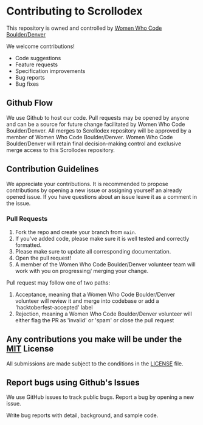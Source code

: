 # Contributing to Scrollodex

This repository is owned and controlled by [Women Who Code Boulder/Denver](https://github.com/wwcodecolorado)

We welcome contributions! 
 - Code suggestions
 - Feature requests
 - Specification improvements
 - Bug reports
 - Bug fixes

## Github Flow

We use Github to host our code. Pull requests may be opened by anyone and can be a source for future change facilitated by Women Who Code Boulder/Denver. 
All merges to Scrollodex repository will be approved by a member of Women Who Code Boulder/Denver.
Women Who Code Boulder/Denver will retain final decision-making control and exclusive merge access to this Scrollodex repository.

## Contribution Guidelines
We appreciate your contributions. It is recommended to propose contributions by opening a new issue or assigning yourself an already opened issue. 
If you have questions about an issue leave it as a comment in the issue.

### Pull Requests

1. Fork the repo and create your branch from `main`.
2. If you've added code, please make sure it is well tested and correctly formatted.
3. Please make sure to update all corresponding documentation.
4. Open the pull request!
5. A member of the Women Who Code Boulder/Denver volunteer team will work with you on progressing/ merging your change.

Pull request may follow one of two paths:
1. Acceptance, meaning that a Women Who Code Boulder/Denver volunteer will review it and merge into codebase or add a 'hacktoberfest-accepted' label
2. Rejection, meaning a Women Who Code Boulder/Denver volunteer will either flag the PR as 'invalid' or 'spam' or close the pull request

## Any contributions you make will be under the [MIT](https://choosealicense.com/licenses/mit/) License
All submissions are made subject to the conditions in the [LICENSE](./LICENSE) file.  

## Report bugs using Github's Issues
We use GitHub issues to track public bugs. Report a bug by opening a new issue.

Write bug reports with detail, background, and sample code.
